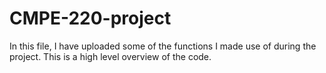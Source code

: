 # CMPE-220-project

In this file, I have uploaded some of the functions I made use of during the project. This is a high level overview of the code.
